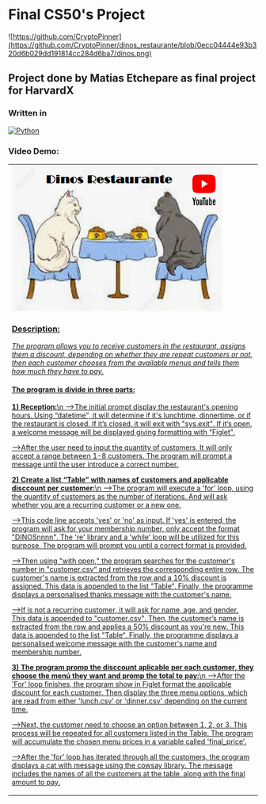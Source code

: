 # Final CS50's Project
![https://github.com/CryptoPinner](https://github.com/CryptoPinner/dinos_restaurante/blob/0ecc04444e93b320d6b029dd191814cc284d6ba7/dinos.png)
## Project done by Matias Etchepare as final project for HarvardX
### Written in
[![Python](https://img.shields.io/badge/Python-yellow?style=for-the-badge&logo=python&logoColor=white&labelColor=101010)]()

### Video Demo:
<table style="width:100%">
<tr>
<td>
<a href="https://www.youtube.com/watch?v=ZfQ1sySTX-0&t=3s">
<img src="https://github.com/CryptoPinner/dinos_restaurante/blob/8f01c1a8da5149994718cbf60864b7ce56dd7d8a/dinos3.png">

### Description:
_The program allows you to receive customers in the restaurant, assigns them a discount, depending on whether they are repeat customers or not, then each customer chooses from the available menus and tells them how much they have to pay._

#### The program is divide in three parts:
**1) Reception:**\n
-->The initial prompt display the restaurant's opening hours. Using “datetime”, it will determine if it's lunchtime, dinnertime, or if the restaurant is closed. If it’s closed, it will exit with "sys.exit". If it’s open, a welcome message will be displayed giving formatting with “Figlet”.

-->After the user need to input the quantity of customers, It will only accept a range between 1-8 customers. The program will prompt a message until the user introduce a correct number.

**2) Create a list “Table” with names of customers and applicable disccount per customer:**\n
-->The program will execute a 'for' loop, using the quantity of customers as the number of iterations. And will ask whether you are a recurring customer or a new one.

-->This code line  accepts 'yes' or 'no' as input. If 'yes' is entered, the program will ask for your membership number, only accept the format "DINOSnnnn". The 're' library and a 'while' loop will be utilized for this purpose. The program will prompt you until a correct format is provided.

-->Then using "with open," the program searches for the customer's number in "customer.csv“ and retrieves the corresponding entire row. The customer's name is extracted from the row and a 10% discount is assigned. This data is appended to the list "Table“. Finally, the programme displays a personalised thanks message with the customer's name.

-->If is not a recurring customer, it will ask for name, age, and gender. This data is appended to "customer.csv". Then, the customer’s name is extracted from the row and applies a 50% discount as you're new. This data is appended to the list "Table“. Finally, the programme displays a personalised welcome message with the customer's name and membership number.

**3) The program promp the disccount aplicable per each customer, they choose the menú they want and promp the total to pay:**\n
-->After the 'For' loop finishes, the program show in Figlet format the applicable discount for each customer. Then display the three menu options, which are read from either 'lunch.csv' or 'dinner.csv' depending on the current time.

-->Next, the customer need to choose an option between 1, 2, or 3. This process will be repeated for all customers listed in the Table. The program will accumulate the chosen menu prices in a variable called 'final_price’.

-->After the 'for' loop has iterated through all the customers, the program displays a cat with message using the cowsay library. The message includes the names of all the customers at the table, along with the final amount to pay.





